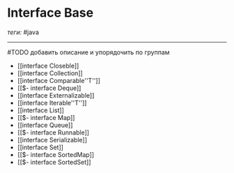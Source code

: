 # Interface Base
*теги:* #java 

---
#TODO добавить описание и упорядочить по группам
- [[interface Closeble]]
- [[interface Collection]]
- [[interface Comparable''T'']]
- [[$- interface Deque]]
- [[interface Externalizable]]
- [[interface Iterable''T'']]
- [[interface List]]
- [[$- interface Map]]
- [[interface Queue]]
- [[$- interface Runnable]]
- [[interface Serializable]]
- [[interface Set]]
- [[$- interface SortedMap]]
- [[$- interface SortedSet]]